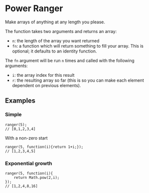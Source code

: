 # Power Ranger
Make arrays of anything at any length you please.

The function takes two arguments and returns an array:
- `n`: the length of the array you want returned
- `fn`: a function which will return something to fill your array. This is optional; it defaults to an identity function.

The `fn` argument will be run `n` times and called with the following arguments:
- `i`: the array index for this result
- `r`: the resulting array so far (this is so you can make each element dependent on previous elements).

## Examples
### Simple

```
ranger(5);
// [0,1,2,3,4]
```

With a non-zero start

```
ranger(5, function(i){return 1+i;});
// [1,2,3,4,5]
```

### Exponential growth

```
ranger(5, function(i){
    return Math.pow(2,i);
});
// [1,2,4,8,16]
```
